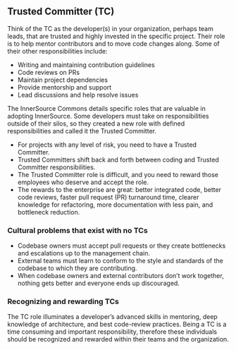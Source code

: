 ## Trusted Committer (TC)

Think of the TC as the developer(s) in your organization, perhaps team leads, that are trusted and highly invested in the specific project. Their role is to help mentor contributors and to move code changes along. Some of their other responsibilities include:

- Writing and maintaining contribution guidelines
- Code reviews on PRs
- Maintain project dependencies
- Provide mentorship and support
- Lead discussions and help resolve issues

The InnerSource Commons details specific roles that are valuable in adopting InnerSource. Some developers must take on responsibilities outside of their silos, so they created a new role with defined responsibilities and called it the Trusted Committer.

- For projects with any level of risk, you need to have a Trusted Committer.
- Trusted Committers shift back and forth between coding and Trusted Committer responsibilities.
- The Trusted Committer role is difficult, and you need to reward those employees who deserve and accept the role.
- The rewards to the enterprise are great: better integrated code, better code reviews, faster pull request (PR) turnaround time, clearer knowledge for refactoring, more documentation with less pain, and bottleneck reduction.

### Cultural problems that exist with no TCs

- Codebase owners must accept pull requests or they create bottlenecks and escalations up to the management chain.
- External teams must learn to conform to the style and standards of the codebase to which they are contributing.
- When codebase owners and external contributors don’t work together, nothing gets better and everyone ends up discouraged.

### Recognizing and rewarding TCs

The TC role illuminates a developer’s advanced skills in mentoring, deep knowledge of architecture, and best code-review practices. Being a TC is a time consuming and important responsibility, therefore these individuals should be recognized and rewarded within their teams and the organization.
